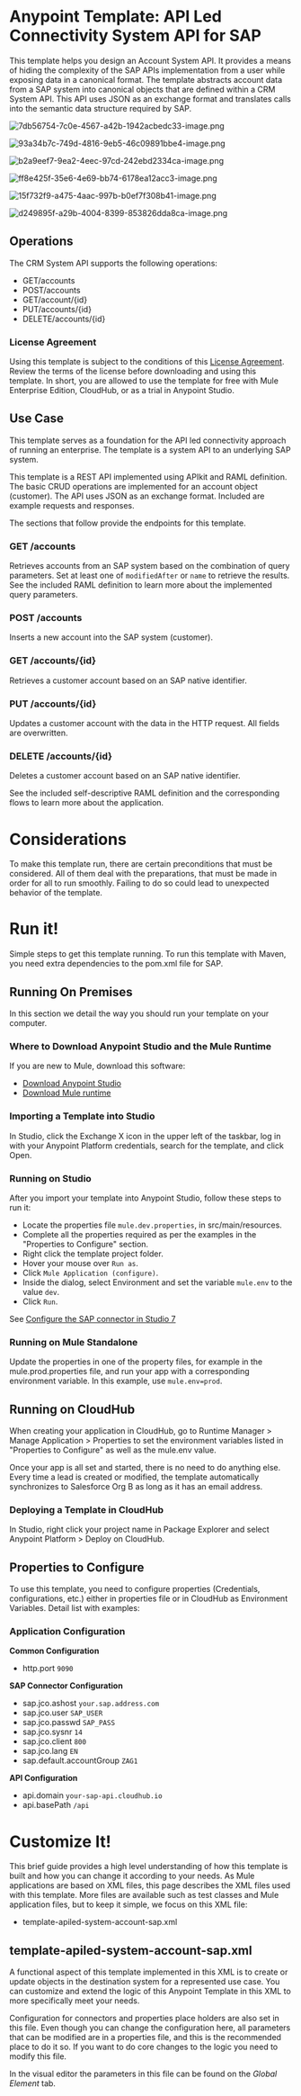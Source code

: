 
# Anypoint Template: API Led Connectivity System API for SAP

<!-- Header (start) -->

This template helps you design an Account System API. It provides a means of hiding the complexity of the SAP APIs implementation from a user while exposing data in a canonical format. The template abstracts account data from a SAP system into canonical objects that are defined within a CRM System API. This API uses JSON as an exchange format and translates calls into the semantic data structure required by SAP.

![7db56754-7c0e-4567-a42b-1942acbedc33-image.png](https://exchange2-file-upload-service-kprod.s3.us-east-1.amazonaws.com:443/7db56754-7c0e-4567-a42b-1942acbedc33-image.png)

![93a34b7c-749d-4816-9eb5-46c09891bbe4-image.png](https://exchange2-file-upload-service-kprod.s3.us-east-1.amazonaws.com:443/93a34b7c-749d-4816-9eb5-46c09891bbe4-image.png)

![b2a9eef7-9ea2-4eec-97cd-242ebd2334ca-image.png](https://exchange2-file-upload-service-kprod.s3.us-east-1.amazonaws.com:443/b2a9eef7-9ea2-4eec-97cd-242ebd2334ca-image.png)

![ff8e425f-35e6-4e69-bb74-6178ea12acc3-image.png](https://exchange2-file-upload-service-kprod.s3.us-east-1.amazonaws.com:443/ff8e425f-35e6-4e69-bb74-6178ea12acc3-image.png)

![15f732f9-a475-4aac-997b-b0ef7f308b41-image.png](https://exchange2-file-upload-service-kprod.s3.us-east-1.amazonaws.com:443/15f732f9-a475-4aac-997b-b0ef7f308b41-image.png)

![d249895f-a29b-4004-8399-853826dda8ca-image.png](https://exchange2-file-upload-service-kprod.s3.us-east-1.amazonaws.com:443/d249895f-a29b-4004-8399-853826dda8ca-image.png)


## Operations

The CRM System API supports the following operations:

* GET/accounts
* POST/accounts
* GET/account/{id}
* PUT/accounts/{id}
* DELETE/accounts/{id}

### License Agreement

Using this template is subject to the conditions of this <a href="https://github.com/mulesoft/template-sfdc2nets-opportunity-aggregation/blob/4.1/AnypointTemplateLicense.pdf">License Agreement</a>. Review the terms of the license before downloading and using this template. In short, you are allowed to use the template for free with Mule Enterprise Edition, CloudHub, or as a trial in Anypoint Studio.

## Use Case

<!-- Use Case (start) -->

This template serves as a foundation for the API led connectivity approach of running an enterprise.
The template is a system API to an underlying SAP system.

This template is a REST API implemented using APIkit and RAML definition. The basic CRUD operations are implemented for an account object (customer). The API uses JSON as an exchange format. Included are example requests and responses.

The sections that follow provide the endpoints for this template.

### GET /accounts

Retrieves accounts from an SAP system based on the combination of query parameters. Set at least one of `modifiedAfter` or `name` to retrieve the results. See the included RAML definition to learn more about the implemented query parameters.

### POST /accounts

Inserts a new account into the SAP system (customer).

### GET /accounts/{id}

Retrieves a customer account based on an SAP native identifier.

### PUT /accounts/{id}

Updates a customer account with the data in the HTTP request. All fields are overwritten.

### DELETE /accounts/{id}

Deletes a customer account based on an SAP native identifier.

See the included self-descriptive RAML definition and the corresponding flows to learn more about the application.

# Considerations

<!-- Default Considerations (start) -->

<!-- Default Considerations (end) -->

<!-- Considerations (start) -->

To make this template run, there are certain preconditions that must be considered. All of them deal with the preparations, that must be made in order for all to run smoothly. Failing to do so could lead to unexpected behavior of the template.


# Run it!

Simple steps to get this template running. To run this template with Maven, you need extra dependencies
to the pom.xml file for SAP.


## Running On Premises

In this section we detail the way you should run your template on your computer.

<!-- Running on premise (end) -->

### Where to Download Anypoint Studio and the Mule Runtime

If you are new to Mule, download this software:

- [Download Anypoint Studio](https://www.mulesoft.com/platform/studio)
- [Download Mule runtime](https://www.mulesoft.com/lp/dl/mule-esb-enterprise)


<!-- Where to download (end) -->

### Importing a Template into Studio

In Studio, click the Exchange X icon in the upper left of the taskbar, log in with your Anypoint Platform credentials, search for the template, and click Open.

<!-- Importing into Studio (end) -->

### Running on Studio

After you import your template into Anypoint Studio, follow these steps to run it:

- Locate the properties file `mule.dev.properties`, in src/main/resources.
- Complete all the properties required as per the examples in the "Properties to Configure" section.
- Right click the template project folder.
- Hover your mouse over `Run as`.
- Click `Mule Application (configure)`.
- Inside the dialog, select Environment and set the variable `mule.env` to the value `dev`.
- Click `Run`.

See [Configure the SAP connector in Studio 7](https://docs.mulesoft.com/connectors/sap/sap-connector#configure-in-studio)

<!-- Running on Studio (end) -->

### Running on Mule Standalone

Update the properties in one of the property files, for example in the mule.prod.properties file, and run your app with a corresponding environment variable. In this example, use `mule.env=prod`. 

## Running on CloudHub

When creating your application in CloudHub, go to Runtime Manager > Manage Application > Properties to set the environment variables listed in "Properties to Configure" as well as the mule.env value.

Once your app is all set and started, there is no need to do anything else. Every time a lead is created or modified, the template automatically synchronizes to Salesforce Org B as long as it has an email address.

### Deploying a Template in CloudHub

In Studio, right click your project name in Package Explorer and select Anypoint Platform > Deploy on CloudHub.

<!-- Deploying on Cloudhub (end) -->


## Properties to Configure

To use this template, you need to configure properties (Credentials, configurations, etc.) either in properties file or in CloudHub as Environment Variables. Detail list with examples:

### Application Configuration

**Common Configuration**

+ http.port `9090`

**SAP Connector Configuration**

+ sap.jco.ashost `your.sap.address.com`
+ sap.jco.user `SAP_USER`
+ sap.jco.passwd `SAP_PASS`
+ sap.jco.sysnr `14`
+ sap.jco.client `800`
+ sap.jco.lang `EN`
+ sap.default.accountGroup `ZAG1`

**API Configuration**

+ api.domain `your-sap-api.cloudhub.io`
+ api.basePath `/api`

# Customize It!

This brief guide provides a high level understanding of how this template is built and how you can change it according to your needs. As Mule applications are based on XML files, this page describes the XML files used with this template. More files are available such as test classes and Mule application files, but to keep it simple, we focus on this XML file:

* template-apiled-system-account-sap.xml

<!-- Customize it (end) -->

## template-apiled-system-account-sap.xml

A functional aspect of this template implemented in this XML is to create or update objects in the destination system for a represented use case. You can customize and extend the logic of this Anypoint Template in this XML to more specifically meet your needs.

Configuration for connectors and properties place holders are also set in this file. Even though you can change the configuration here, all parameters that can be modified are in a properties file, and this is the recommended place to do it so. If you want to do core changes to the logic you need to modify this file.

In the visual editor the parameters in this file can be found on the *Global Element* tab.

<!-- Config XML (start) -->
<!-- Config XML (end) -->
<!-- Default Config XML (start) -->
<!-- Default Business Logic XML (start) -->
<!-- Business Logic XML (start) -->
<!-- Business Logic XML (end) -->
<!-- Default Endpoints XML (start) -->
<!-- Endpoints XML (start) -->
<!-- Endpoints XML (end) -->
<!-- Default Error Handling XML (start) -->
<!-- Error Handling XML (start) -->
<!-- Error Handling XML (end) -->
<!-- Extras (start) -->
<!-- Extras (end) -->


